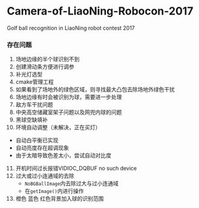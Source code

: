 # Camera-of-LiaoNing-Robocon-2017
Golf ball recognition in LiaoNing robot contest 2017



### 存在问题

1. 场地边缘的半个球识别不到
2. 创建滑动条方便进行调参
3. 补光灯选型
4. cmake管理工程
5. 如果看到了场地外的绿色区域，则寻找最大凸包去除场地外绿色干扰
6. 场地边缘有时会被识别为球，需要进一步处理
7. 敌方车干扰问题
8. 中央高空储藏室架子问题以及网兜内球的问题
9. 黑球空缺填补
10. 环境自动调整（未解决，正在买灯）
  * 自动白平衡已实现
  * 自动亮度存在超调现象
  * 由于太暗导致色差太小，尝试自动对比度
11. 开机时间过长报错VIDIOC_DQBUF no such device
12. 过大或过小连通域的去除
    * `NoBGBallImage`内去除过大与过小连通域
    * 在`getImage()`内进行操作
13. 橙色 蓝色 红色背景加入球的识别范围

